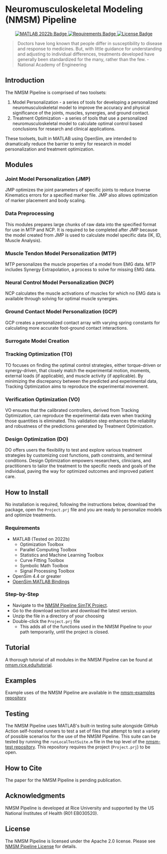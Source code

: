 # Neuromusculoskeletal Modeling (NMSM) Pipeline

<p align='center'>
<a href="https://www.mathworks.com/products/matlab.html">
    <img src="https://img.shields.io/badge/MATLAB-2022b-red" alt="MATLAB 2022b Badge">
</a>
<a href="#requirements">
    <img src="https://img.shields.io/badge/platform-Windows%20|%20macOS%20Intel%20|%20macOS%20M1-brightgreen" alt="Requirements Badge">
</a>
<a href="#license">
    <img src="https://img.shields.io/badge/license-Apache%202.0-blue" alt="License Badge">
</a>
</p>

> Doctors have long known that people differ in susceptibility to disease and response to medicines. But, with little guidance for understanding and adjusting to individual differences, treatments developed have generally been standardized for the many, rather than the few. - National Academy of Engineering

## Introduction

The NMSM Pipeline is comprised of two toolsets:

1. Model Personalization - a series of tools for developing a personalized neuromusculoskeletal model to improve the accuracy and physical significance of the joints, muscles, synergies, and ground contact.
2. Treatment Optimization - a series of tools that use a personalized neuromusculoskeletal model to calculate optimal control based conclusions for research and clinical applications.

These toolsets, built in MATLAB using OpenSim, are intended to dramatically reduce the barrier to entry for research in model personalization and treatment optimization.

## Modules

### Joint Model Personalization (JMP)

JMP optimizes the joint parameters of specific joints to reduce Inverse Kinematics errors for a specified marker file. JMP also allows optimization of marker placement and body scaling.

### Data Preprocessing

This modules prepares large chunks of raw data into the specified format for use in MTP and NCP. It is required to be completed after JMP because the model created from JMP is used to calculate model specific data (IK, ID, Muscle Analysis).

### Muscle Tendon Model Personalization (MTP)

MTP personalizes the muscle properties of a model from EMG data. MTP includes Synergy Extrapolation, a process to solve for missing EMG data.

### Neural Control Model Personalization (NCP)

NCP calculates the muscle activations of muscles for which no EMG data is available through solving for optimal muscle synergies.

### Ground Contact Model Personalization (GCP)

GCP creates a personalized contact array with varying spring constants for calculating more accurate foot-ground contact interactions.

### Surrogate Model Creation

### Tracking Optimization (TO)

TO focuses on finding the optimal control strategies, either torque-driven or synergy-driven, that closely match the experimental motion, moments, external loads (if applicable), and muscle activity (if applicable). By minimizing the discrepancy between the predicted and experimental data, Tracking Optimization aims to reproduce the experimental movement.

### Verification Optimization (VO)

VO ensures that the calibrated controllers, derived from Tracking Optimization, can reproduce the experimental data even when tracking those quantities is eliminated. This validation step enhances the reliability and robustness of the predictions generated by Treatment Optimization.

### Design Optimization (DO)

DO offers users the flexibility to test and explore various treatment strategies by customizing cost functions, path constraints, and terminal conditions. Design Optimization empowers researchers, clinicians, and practitioners to tailor the treatment to the specific needs and goals of the individual, paving the way for optimized outcomes and improved patient care.

## How to Install

No installation is required, following the instructions below, download the package, open the `Project.prj` file and you are ready to personalize models and optimize treatments.

### Requirements
- MATLAB (Tested on 2022b)
    - Optimization Toolbox
    - Parallel Computing Toolbox
    - Statistics and Machine Learning Toolbox
    - Curve Fitting Toolbox
    - Symbolic Math Toolbox
    - Signal Processing Toolbox
- OpenSim 4.4 or greater
- [OpenSim MATLAB Bindings](https://simtk-confluence.stanford.edu:8443/display/OpenSim/Scripting+with+Matlab)

### Step-by-Step
- Navigate to the [NMSM Pipeline SimTK Project](https://simtk.org/projects/nmsm).
- Go to the download section and download the latest version.
- Unzip the file in a directory of your choosing
- Double-click the `Project.prj` file
  - This adds all of the functions used in the NMSM Pipeline to your path temporarily, until the project is closed.

## Tutorial

A thorough tutorial of all modules in the NMSM Pipeline can be found at [nmsm.rice.edu/tutorial](https://nmsm.rice.edu/tutorial).

## Examples

Example uses of the NMSM Pipeline are available in the [nmsm-examples repository](https://github.com/rcnl-org/nmsm-examples)

## Testing

The NMSM Pipeline uses MATLAB's built-in testing suite alongside GitHub Action self-hosted runners to test a set of files that attempt to test a variety of possible scenarios for the use of the NMSM Pipeline. This suite can be tested by running the `runLocalTestSuite.m` file in the top level of the [nmsm-test repository](https://github.com/rcnl-org/nmsm-test). This repository requires the project (`Project.prj`) to be open.

## How to Cite

The paper for the NMSM Pipeline is pending publication.

## Acknowledgments

NMSM Pipeline is developed at Rice University and supported by the US National Institutes of Health (R01 EB030520).

## License

The NMSM Pipeline is licensed under the Apache 2.0 license. Please see [NMSM Pipeline License](https://github.com/rcnl-org/nmsm-core/blob/main/LICENSE.txt) for details.
